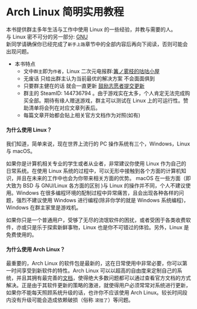 # Arch Linux 简明实用教程 <!-- {docsify-ignore-all} -->

本书提供群主多年生活与工作中使用 Linux 的一些经验，并教与需要的人。  
与 Linux 密不可分的另一部分: [GNU](https://www.gnu.org/home.zh-cn.html)  
新同学请确保你已经完成了`新手上路`章节中的全部内容后再向下阅读，否则可能会出现问题。

- 本书特点
  - 文中`群主`即为`作者`，Linux 二次元电报群:[篝ノ雾枝的咕咕小屋](https://t.me/kdwu1fan)
  - 无废话 只给出群主认为当前最优的解决方案 不会面面俱到
  - 只要群主健在的话 就会一直更新 [鼓励志愿者提交更新](/contribution.md)
  - 群主的 SteamID: 144736794 。由于游戏实在太多，个人肯定无法完成购买全部。期待有缘人赠送游戏，群主可以测试在 Linux 上的可运行性。赞助清单将会列在对应文章列表后。
  - 每篇文章开始都会贴上相关官方文档作为对照(如有)

#### 为什么使用 Linux？

我们知道，简单来说，现在世界上流行的 PC 操作系统有三个，Windows，Linux 与 macOS。

如果你是计算机相关专业的学生或者从业者，非常建议你使用 Linux 作为自己的日常系统。在使用 Linux 系统的过程中，可以无形中接触到各个方面的计算机知识，并且在未来的工作中也会为你带来相关方面的优势。 macOS 在一些方面（即大致为 BSD 与 GNU/Linux 各方面的区别 )与 Linux 的操作并不同，个人不建议使用。Windows 在很多编程环境的配制过程中异常痛苦，且会出现各种各样的问题，强烈不建议使用 Windows 进行编程(除非你学的就是 Windows 系统编程)，Windows 在群主家里是游戏机。

如果你只是一个普通用户，受够了无尽的流氓软件的困扰，或者受困于各类收费软件，亦或只是乐于探索新鲜事物，Linux 也是你不可错过的体验。另外，Linux 是免费使用的。

#### 为什么使用 Arch Linux？

最重要的，Arch Linux 的软件包是最新的，这在日常使用中非常必要，你可以第一时间享受到新软件的特性。Arch Linux 可以以超高的自由度来定制自己的系统，并且其拥有最完善的[文档](https://wiki.archlinux.org/index.php/Main_page)，使得绝大多数问题都可以通过查看官方文档的方式解决。正是由于其软件更新的策略的激进，就使得用户必须常常对系统进行更新，如果你不能每天照顾系统升级的话，也许你不应该使用 Arch Linux。较长时间段内没有升级可能会造成依赖破损（俗称 `滚挂了`）等问题。
